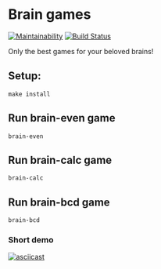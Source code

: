 # Brain games
[![Maintainability](https://api.codeclimate.com/v1/badges/a99a88d28ad37a79dbf6/maintainability)](https://codeclimate.com/github/codeclimate/codeclimate/maintainability)
[![Build Status](https://travis-ci.com/v1valasvegan/frontend-project-lvl1.svg?branch=master)](https://travis-ci.com/v1valasvegan/frontend-project-lvl1)

  Only the best games for your beloved brains!


## Setup:
`make install`

## Run brain-even game
`brain-even`

## Run brain-calc game
`brain-calc`

## Run brain-bcd game
`brain-bcd`

### Short demo
[![asciicast](https://asciinema.org/a/Zk8mXXhhoVrzcXk8WcmZxFyaR.svg)](https://asciinema.org/a/Zk8mXXhhoVrzcXk8WcmZxFyaR)



